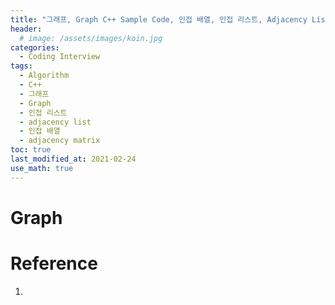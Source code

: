 ```yaml
---
title: "그래프, Graph C++ Sample Code, 인접 배열, 인접 리스트, Adjacency List, Adjacency Matrix" 
header:
  # image: /assets/images/koin.jpg
categories:
  - Coding Interview
tags:
  - Algorithm
  - C++
  - 그래프
  - Graph
  - 인접 리스트
  - adjacency list
  - 인접 배열
  - adjacency matrix
toc: true
last_modified_at: 2021-02-24
use_math: true
---
```

# Graph
# Reference

1. 